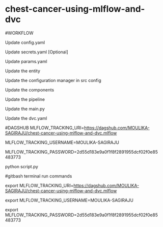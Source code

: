# chest-cancer-using-mlflow-and-dvc


#WORKFLOW

Update config.yaml

Update secrets.yaml [Optional]

Update params.yaml

Update the entity

Update the configuration manager in src config

Update the components

Update the pipeline

Update the main.py

Update the dvc.yaml


#DAGSHUB
MLFLOW_TRACKING_URI=https://dagshub.com/MOULIKA-SAGIRAJU/chest-cancer-using-mlflow-and-dvc.mlflow 

MLFLOW_TRACKING_USERNAME=MOULIKA-SAGIRAJU 

MLFLOW_TRACKING_PASSWORD=2d55d183e9a0f1f8f2891955dcf02f0e85483773 

python script.py

#gitbash terminal run commands

export MLFLOW_TRACKING_URI=https://dagshub.com/MOULIKA-SAGIRAJU/chest-cancer-using-mlflow-and-dvc.mlflow 

export MLFLOW_TRACKING_USERNAME=MOULIKA-SAGIRAJU 

export MLFLOW_TRACKING_PASSWORD=2d55d183e9a0f1f8f2891955dcf02f0e85483773 



